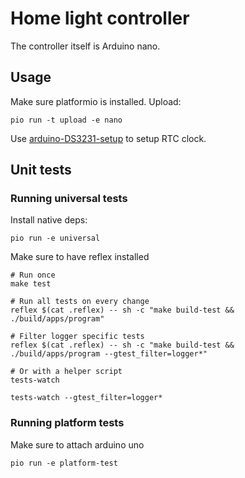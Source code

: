 # Home light controller

The controller itself is Arduino nano.

## Usage

Make sure platformio is installed. Upload:

```
pio run -t upload -e nano
```

Use [arduino-DS3231-setup](https://github.com/evgeny-myasishchev/arduino-DS3231-setup) to setup RTC clock.

## Unit tests

### Running universal tests

Install native deps:
```
pio run -e universal
```

Make sure to have reflex installed

```
# Run once
make test

# Run all tests on every change
reflex $(cat .reflex) -- sh -c "make build-test && ./build/apps/program"

# Filter logger specific tests
reflex $(cat .reflex) -- sh -c "make build-test && ./build/apps/program --gtest_filter=logger*"

# Or with a helper script
tests-watch

tests-watch --gtest_filter=logger*
```

### Running platform tests

Make sure to attach arduino uno

```
pio run -e platform-test
```